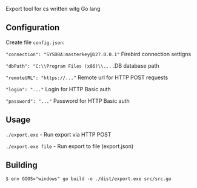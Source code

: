 Export tool for cs written witg Go lang

## Configuration

Create file `config.json`:

`"connection": "SYSDBA:masterkey@127.0.0.1"` Firebird connection settigns

`"dbPath": "C:\\Program Files (x86)\\...` .DB database path

`"remoteURL": "https://..."` Remote url for HTTP POST requests

`"login": "..."` Login for HTTP Basic auth

`"password": "..."` Password for HTTP Basic auth

## Usage

`./export.exe` - Run export via HTTP POST

`./export.exe file` - Run export to file (export.json)

## Building

`$ env GOOS="windows" go build -o ./dist/export.exe src/src.go`

